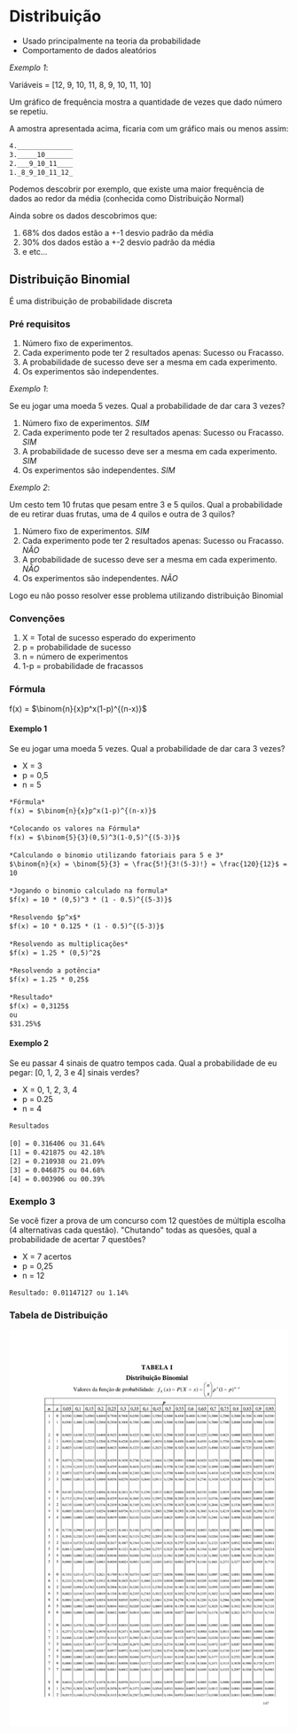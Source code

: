 # Distribuição

- Usado principalmente na teoria da probabilidade
- Comportamento de dados aleatórios

*Exemplo 1*:

Variáveis = [12, 9, 10, 11, 8, 9, 10, 11, 10]

Um gráfico de frequência mostra a quantidade de vezes que dado número se repetiu.

A amostra apresentada acima, ficaria com um gráfico mais ou menos assim:

```
4.______________
3._____10_______
2.___9_10_11____
1._8_9_10_11_12_
```

Podemos descobrir por exemplo, que existe uma maior frequência de dados ao redor da média (conhecida como Distribuição Normal)

Ainda sobre os dados descobrimos que:

1. 68% dos dados estão a +-1 desvio padrão da média
2. 30% dos dados estão a +-2 desvio padrão da média
3. e etc...

## Distribuição Binomial

É uma distribuição de probabilidade discreta

### Pré requisitos

1. Número fixo de experimentos.
2. Cada experimento pode ter 2 resultados apenas: Sucesso ou Fracasso.
3. A probabilidade de sucesso deve ser a mesma em cada experimento.
4. Os experimentos são independentes.

*Exemplo 1*:

Se eu jogar uma moeda 5 vezes. Qual a probabilidade de dar cara 3 vezes?

1. Número fixo de experimentos. *SIM*
2. Cada experimento pode ter 2 resultados apenas: Sucesso ou Fracasso. *SIM*
3. A probabilidade de sucesso deve ser a mesma em cada experimento. *SIM*
4. Os experimentos são independentes. *SIM*

*Exemplo 2*:

Um cesto tem 10 frutas que pesam entre 3 e 5 quilos. Qual a probabilidade de eu retirar duas frutas, uma de 4 quilos e outra de 3 quilos?

1. Número fixo de experimentos. *SIM*
2. Cada experimento pode ter 2 resultados apenas: Sucesso ou Fracasso. *NÃO*
3. A probabilidade de sucesso deve ser a mesma em cada experimento. *NÃO*
4. Os experimentos são independentes. *NÃO*

Logo eu não posso resolver esse problema utilizando distribuição Binomial

### Convenções

1. X = Total de sucesso esperado do experimento
2. p = probabilidade de sucesso
3. n = número de experimentos
4. 1-p = probabilidade de fracassos

### Fórmula

f(x) = $\binom{n}{x}p^x(1-p)^{(n-x)}$

#### Exemplo 1

Se eu jogar uma moeda 5 vezes. Qual a probabilidade de dar cara 3 vezes?

- X = 3
- p = 0,5
- n = 5

```
*Fórmula*
f(x) = $\binom{n}{x}p^x(1-p)^{(n-x)}$

*Colocando os valores na Fórmula*
f(x) = $\binom{5}{3}(0,5)^3(1-0,5)^{(5-3)}$

*Calculando o binomio utilizando fatoriais para 5 e 3*
$\binom{n}{x} = \binom{5}{3} = \frac{5!}{3!(5-3)!} = \frac{120}{12}$ = 10

*Jogando o binomio calculado na formula*
$f(x) = 10 * (0,5)^3 * (1 - 0.5)^{(5-3)}$

*Resolvendo $p^x$*
$f(x) = 10 * 0.125 * (1 - 0.5)^{(5-3)}$

*Resolvendo as multiplicações*
$f(x) = 1.25 * (0,5)^2$

*Resolvendo a potência*
$f(x) = 1.25 * 0,25$

*Resultado*
$f(x) = 0,3125$
ou
$31.25%$
```

#### Exemplo 2

Se eu passar 4 sinais de quatro tempos cada. Qual a probabilidade de eu pegar: [0, 1, 2, 3 e 4] sinais verdes?

- X = 0, 1, 2, 3, 4
- p = 0.25
- n = 4

```
Resultados

[0] = 0.316406 ou 31.64%
[1] = 0.421875 ou 42.18%
[2] = 0.210938 ou 21.09%
[3] = 0.046875 ou 04.68%
[4] = 0.003906 ou 00.39%
```

### Exemplo 3

Se você fizer a prova de um concurso com 12 questões de múltipla escolha (4 alternativas cada questão). "Chutando" todas as quesões, qual a probabilidade de acertar 7 questões?

- X = 7 acertos
- p = 0,25
- n = 12

```
Resultado: 0.01147127 ou 1.14%
```

### Tabela de Distribuição

![tabela](./tabelaBinomial.png)

